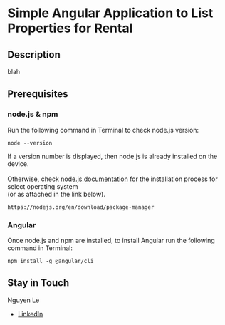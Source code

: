 # Simple Angular Application to List Properties for Rental

## Description 
blah

## Prerequisites
### node.js & npm
Run the following command in Terminal to check node.js version:
```
node --version
```
If a version number is displayed, then node.js is already installed on the device.
<br><br> Otherwise, check [node.js documentation](https://nodejs.org/en/download/package-manager) for the installation process for select operating system <br>(or as attached in the link below).
```
https://nodejs.org/en/download/package-manager
```

### Angular
Once node.js and npm are installed, to install Angular run the following command in Terminal:
```
npm install -g @angular/cli
```

## Stay in Touch
Nguyen Le
- [LinkedIn](http://linkedin.com/in/nguyenle04/)